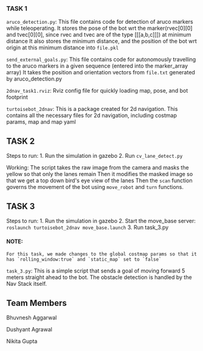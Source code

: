 ### TASK 1 

`aruco_detection.py`:
	This file contains code for detection of aruco markers while teleoperating.
	It stores the pose of the bot wrt the marker(rvec[0][0] and tvec[0][0], since rvec and tvec are of the type [[[a,b,c]]]) at minimum distance
	It also stores the minimum distance, and the position of the bot wrt origin at this minimum distance into `file.pkl`
	
`send_external_goals.py`:
	This file contains code for autonomously travelling to the aruco markers in a given sequence (entered into the marker_array array)
	It takes the position and orientation vectors from `file.txt` generated by aruco_detection.py

`2dnav_task1.rviz`:
	Rviz config file for quickly loading map, pose, and bot footprint

`turtoisebot_2dnav`:
	This is a package created for 2d navigation.
	This contains all the necessary files for 2d navigation, including costmap params, map and map yaml
	
## TASK 2

Steps to run:
	1. Run the simulation in gazebo 
    2. Run `cv_lane_detect.py`

Working:
    The script takes the raw image from the camera and masks the yellow so that only the lanes remain
    Then it modifies the masked image so that we get a top down bird's eye view of the lanes
    Then the `scan` function governs the movement of the bot using `move_robot` and `turn` functions.

## TASK 3 

Steps to run:
    1. Run the simulation in gazebo
    2. Start the move_base server:
        `roslaunch turtoisebot_2dnav move_base.launch`
    3. Run task_3.py

#### NOTE:
    For this task, we made changes to the global costmap params so that it has `rolling_window:true` and `static_map` set to `false`

`task_3.py`:
    This is a simple script that sends a goal of moving forward 5 meters straight ahead to the bot.
    The obstacle detection is handled by the Nav Stack itself.

## Team Members
Bhuvnesh Aggarwal

Dushyant Agrawal

Nikita Gupta

